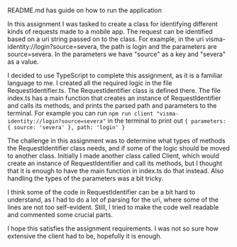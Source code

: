 README.md has guide on how to run the application

In this assignment I was tasked to create a class for identifying different kinds of requests made to a mobile app. The request can be identified based on a uri string passed on to the class. For example, in the uri visma-identity://login?source=severa, the path is login and the parameters are source=severa. In the parameters we have "source" as a key and "severa" as a value.

I decided to use TypeScript to complete this assignment, as it is a familiar language to me. I created all the required logic in the file RequestIdentifier.ts. The RequestIdentifier class is defined there. The file index.ts has a main function that creates an instance of RequestIdentifier and calls its methods, and prints the parsed path and parameters to the terminal. For example you can run `npm run client "visma-identity://login?source=severa"` in the terminal to print out `{ parameters: { source: 'severa' }, path: 'login' }`

The challenge in this assignment was to determine what types of methods the RequestIdentifier class needs, and if some of the logic should be moved to another class. Initially I made another class called Client, which would create an instance of RequestIdentifier and call its methods, but I thought that it is enough to have the main function in index.ts do that instead. Also handling the types of the parameters was a bit tricky.

I think some of the code in RequestIdentifier can be a bit hard to understand, as I had to do a lot of parsing for the uri, where some of the lines are not too self-evident. Still, I tried to make the code well readable and commented some crucial parts.

I hope this satisfies the assignment requirements. I was not so sure how extensive the client had to be, hopefully it is enough.